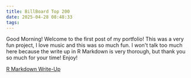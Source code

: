 ```yaml
---
title: BillBoard Top 200
date: 2025-04-28 08:48:33
tags:
---
```


Good Morning! Welcome to the first post of my portfolio! This was a very fun project, I love music and this was so much fun. I won't talk too much here because the write up in R Markdown is very thorough, but thank you so much for your time! Enjoy!

 [R Markdown Write-Up](/BillBoard200_Analysis/)


